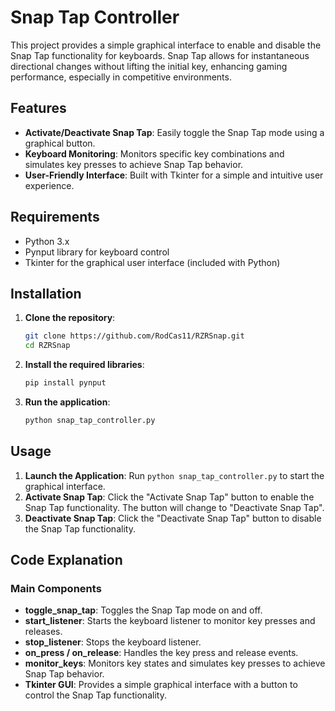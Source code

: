 # Snap Tap Controller

This project provides a simple graphical interface to enable and disable the Snap Tap functionality for keyboards. Snap Tap allows for instantaneous directional changes without lifting the initial key, enhancing gaming performance, especially in competitive environments.

## Features

- **Activate/Deactivate Snap Tap**: Easily toggle the Snap Tap mode using a graphical button.
- **Keyboard Monitoring**: Monitors specific key combinations and simulates key presses to achieve Snap Tap behavior.
- **User-Friendly Interface**: Built with Tkinter for a simple and intuitive user experience.

## Requirements

- Python 3.x
- Pynput library for keyboard control
- Tkinter for the graphical user interface (included with Python)

## Installation

1. **Clone the repository**:
    ```sh
    git clone https://github.com/RodCas11/RZRSnap.git
    cd RZRSnap
    ```

2. **Install the required libraries**:
    ```sh
    pip install pynput
    ```

3. **Run the application**:
    ```sh
    python snap_tap_controller.py
    ```

## Usage

1. **Launch the Application**: Run `python snap_tap_controller.py` to start the graphical interface.
2. **Activate Snap Tap**: Click the "Activate Snap Tap" button to enable the Snap Tap functionality. The button will change to "Deactivate Snap Tap".
3. **Deactivate Snap Tap**: Click the "Deactivate Snap Tap" button to disable the Snap Tap functionality.

## Code Explanation

### Main Components

- **toggle_snap_tap**: Toggles the Snap Tap mode on and off.
- **start_listener**: Starts the keyboard listener to monitor key presses and releases.
- **stop_listener**: Stops the keyboard listener.
- **on_press / on_release**: Handles the key press and release events.
- **monitor_keys**: Monitors key states and simulates key presses to achieve Snap Tap behavior.
- **Tkinter GUI**: Provides a simple graphical interface with a button to control the Snap Tap functionality.
